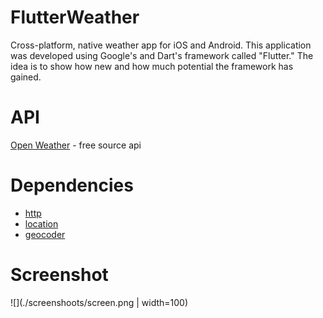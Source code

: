 # FlutterWeather
Cross-platform, native weather app for iOS and Android. This application was developed using Google's and Dart's framework called "Flutter." The idea is to show how new and how much potential the framework has gained.

# API
[Open Weather](https://openweathermap.org/api) - free source api

# Dependencies 

 - [http](https://github.com/dart-lang/http)
 - [location](https://github.com/Lyokone/flutterlocation)
 - [geocoder](https://github.com/aloisdeniel/flutter_geocoder)

# Screenshot
![](./screenshoots/screen.png | width=100)

